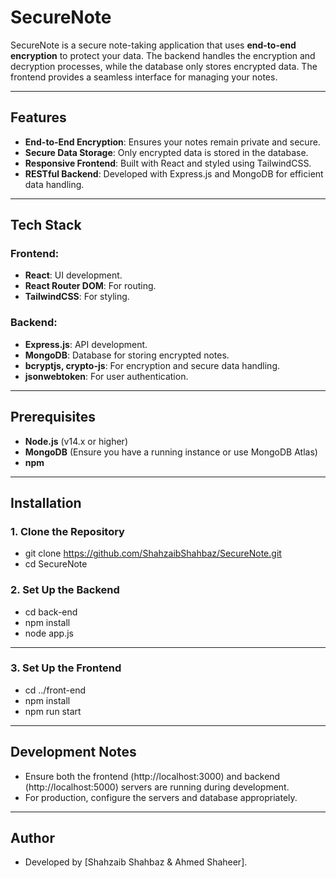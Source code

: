 # SecureNote

SecureNote is a secure note-taking application that uses **end-to-end encryption** to protect your data. The backend handles the encryption and decryption processes, while the database only stores encrypted data. The frontend provides a seamless interface for managing your notes.

---

## Features

- **End-to-End Encryption**: Ensures your notes remain private and secure.
- **Secure Data Storage**: Only encrypted data is stored in the database.
- **Responsive Frontend**: Built with React and styled using TailwindCSS.
- **RESTful Backend**: Developed with Express.js and MongoDB for efficient data handling.

---

## Tech Stack

### Frontend:

- **React**: UI development.
- **React Router DOM**: For routing.
- **TailwindCSS**: For styling.

### Backend:

- **Express.js**: API development.
- **MongoDB**: Database for storing encrypted notes.
- **bcryptjs, crypto-js**: For encryption and secure data handling.
- **jsonwebtoken**: For user authentication.

---

## Prerequisites

- **Node.js** (v14.x or higher)
- **MongoDB** (Ensure you have a running instance or use MongoDB Atlas)
- **npm**

---

## Installation

### 1. Clone the Repository

- git clone https://github.com/ShahzaibShahbaz/SecureNote.git
- cd SecureNote

### 2. Set Up the Backend

- cd back-end
- npm install
- node app.js

---

### 3. Set Up the Frontend

- cd ../front-end
- npm install
- npm run start

---

## Development Notes

- Ensure both the frontend (http://localhost:3000) and backend (http://localhost:5000) servers are running during development.
- For production, configure the servers and database appropriately.

---

## Author

- Developed by [Shahzaib Shahbaz & Ahmed Shaheer].
